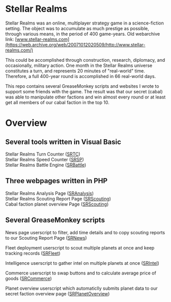 # Stellar Realms


Stellar Realms was an online, multiplayer strategy game in a science-fiction setting. The object was to accumulate as much prestige as possible, through various means, in the period of 400 game-years. Old webarchive link: [www.stellar-realms.com](https://web.archive.org/web/20071012020509/http://www.stellar-realms.com/)

This could be accomplished through construction, research, diplomacy, and occasionally, military action. One month in the Stellar Realms universe constitutes a turn, and represents 20 minutes of "real-world" time. Therefore, a full 400-year round is accomplished in 66 real-world days.

This repo contains several GreaseMonkey scripts and websites I wrote to support some friends with the game. The result was that our secret (cabal) was able to manipulate other factions and win almost every round or at least get all members of our cabal faction in the top 10.

# Overview

## Several tools written in Visual Basic

Stellar Realms Turn Counter ([SRTC](https://github.com/nagten/StellarRealms/tree/master/DEV/VB#stellar-realms-turn-counter-srtc))<br>
Stellar Realms Speed Counter ([SRSP](https://github.com/nagten/StellarRealms/tree/master/DEV/VB#stellar-realms-speed-counter-srsp))<br>
Stellar Realms Battle Engine ([SRBattle](https://github.com/nagten/StellarRealms/tree/master/DEV/VB#stellar-realms-battle-engine-srsbattleengine))

## Three webpages written in PHP

Stellar Realms Analysis Page ([SRAnalysis](https://github.com/nagten/StellarRealms/tree/master/DEV/PHP#stellar-realms-analysis-page-sranalysis))<br>
Stellar Realms Scouting Report Page ([SRScouting](https://github.com/nagten/StellarRealms/tree/master/DEV/PHP#scouting-report-page-srscoutingreports))<br>
Cabal faction planet overview Page ([SRScouting](https://github.com/nagten/StellarRealms/tree/master/DEV/PHP#planetstats-page-srplanetstats))

## Several GreaseMonkey scripts

News page userscript to filter, add time details and to copy scouting reports to our Scouting Report Page ([SRNews](https://github.com/nagten/StellarRealms/tree/master/DEV/GMScripts/SR))<br>

Fleet deployment userscript to scout multiple planets at once and keep tracking records ([SRFleet](https://github.com/nagten/StellarRealms/tree/master/DEV/GMScripts/SR))<br>

Intelligence userscript to gather intel on multiple planets at once ([SRIntel](https://github.com/nagten/StellarRealms/tree/master/DEV/GMScripts/SR))<br>

Commerce userscript to swap buttons and to calculate average price of goods ([SRCommerce](https://github.com/nagten/StellarRealms/tree/master/DEV/GMScripts/SR))<br>

Planet overview userscript which automaticlly submits planet data to our secret faction overview page ([SRPlanetOverview](https://github.com/nagten/StellarRealms/tree/master/DEV/GMScripts/SR))<br>
